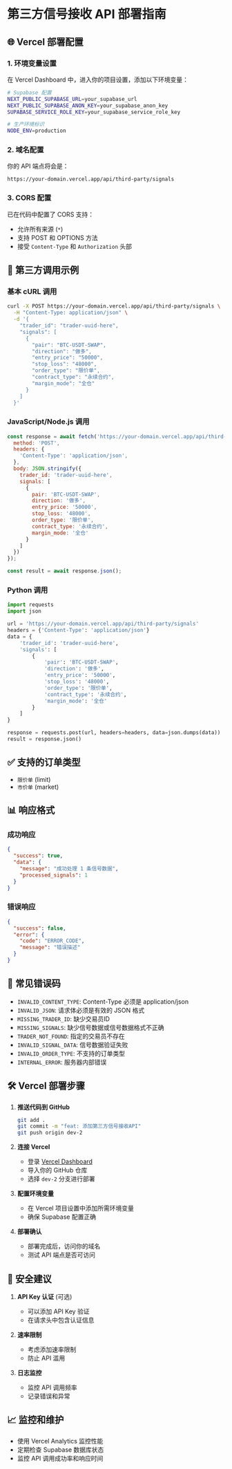 # 第三方信号接收 API 部署指南

## 🌐 Vercel 部署配置

### 1. 环境变量设置

在 Vercel Dashboard 中，进入你的项目设置，添加以下环境变量：

```bash
# Supabase 配置
NEXT_PUBLIC_SUPABASE_URL=your_supabase_url
NEXT_PUBLIC_SUPABASE_ANON_KEY=your_supabase_anon_key
SUPABASE_SERVICE_ROLE_KEY=your_supabase_service_role_key

# 生产环境标识
NODE_ENV=production
```

### 2. 域名配置

你的 API 端点将会是：
```
https://your-domain.vercel.app/api/third-party/signals
```

### 3. CORS 配置

已在代码中配置了 CORS 支持：
- 允许所有来源 (`*`)
- 支持 POST 和 OPTIONS 方法
- 接受 `Content-Type` 和 `Authorization` 头部

## 🔌 第三方调用示例

### 基本 cURL 调用

```bash
curl -X POST https://your-domain.vercel.app/api/third-party/signals \
  -H "Content-Type: application/json" \
  -d '{
    "trader_id": "trader-uuid-here",
    "signals": [
      {
        "pair": "BTC-USDT-SWAP",
        "direction": "做多",
        "entry_price": "50000",
        "stop_loss": "48000",
        "order_type": "限价单",
        "contract_type": "永续合约",
        "margin_mode": "全仓"
      }
    ]
  }'
```

### JavaScript/Node.js 调用

```javascript
const response = await fetch('https://your-domain.vercel.app/api/third-party/signals', {
  method: 'POST',
  headers: {
    'Content-Type': 'application/json',
  },
  body: JSON.stringify({
    trader_id: 'trader-uuid-here',
    signals: [
      {
        pair: 'BTC-USDT-SWAP',
        direction: '做多',
        entry_price: '50000',
        stop_loss: '48000',
        order_type: '限价单',
        contract_type: '永续合约',
        margin_mode: '全仓'
      }
    ]
  })
});

const result = await response.json();
```

### Python 调用

```python
import requests
import json

url = 'https://your-domain.vercel.app/api/third-party/signals'
headers = {'Content-Type': 'application/json'}
data = {
    'trader_id': 'trader-uuid-here',
    'signals': [
        {
            'pair': 'BTC-USDT-SWAP',
            'direction': '做多',
            'entry_price': '50000',
            'stop_loss': '48000',
            'order_type': '限价单',
            'contract_type': '永续合约',
            'margin_mode': '全仓'
        }
    ]
}

response = requests.post(url, headers=headers, data=json.dumps(data))
result = response.json()
```

## ✅ 支持的订单类型

- `限价单` (limit)
- `市价单` (market)

## 📊 响应格式

### 成功响应
```json
{
  "success": true,
  "data": {
    "message": "成功处理 1 条信号数据",
    "processed_signals": 1
  }
}
```

### 错误响应
```json
{
  "success": false,
  "error": {
    "code": "ERROR_CODE",
    "message": "错误描述"
  }
}
```

## 🔧 常见错误码

- `INVALID_CONTENT_TYPE`: Content-Type 必须是 application/json
- `INVALID_JSON`: 请求体必须是有效的 JSON 格式
- `MISSING_TRADER_ID`: 缺少交易员ID
- `MISSING_SIGNALS`: 缺少信号数据或信号数据格式不正确
- `TRADER_NOT_FOUND`: 指定的交易员不存在
- `INVALID_SIGNAL_DATA`: 信号数据验证失败
- `INVALID_ORDER_TYPE`: 不支持的订单类型
- `INTERNAL_ERROR`: 服务器内部错误

## 🛠 Vercel 部署步骤

1. **推送代码到 GitHub**
   ```bash
   git add .
   git commit -m "feat: 添加第三方信号接收API"
   git push origin dev-2
   ```

2. **连接 Vercel**
   - 登录 [Vercel Dashboard](https://vercel.com/dashboard)
   - 导入你的 GitHub 仓库
   - 选择 `dev-2` 分支进行部署

3. **配置环境变量**
   - 在 Vercel 项目设置中添加所需环境变量
   - 确保 Supabase 配置正确

4. **部署确认**
   - 部署完成后，访问你的域名
   - 测试 API 端点是否可访问

## 🔐 安全建议

1. **API Key 认证** (可选)
   - 可以添加 API Key 验证
   - 在请求头中包含认证信息

2. **速率限制**
   - 考虑添加速率限制
   - 防止 API 滥用

3. **日志监控**
   - 监控 API 调用频率
   - 记录错误和异常

## 📈 监控和维护

- 使用 Vercel Analytics 监控性能
- 定期检查 Supabase 数据库状态
- 监控 API 调用成功率和响应时间
